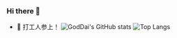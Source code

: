 ### Hi there 👋

<!--
**GodDai/GodDai** is a ✨ _special_ ✨ repository because its `README.md` (this file) appears on your GitHub profile.

Here are some ideas to get you started:

- 🔭 I’m currently working on ...
- 🌱 I’m currently learning ...
- 👯 I’m looking to collaborate on ...
- 🤔 I’m looking for help with ...
- 💬 Ask me about ...
- 📫 How to reach me: ...
- 😄 Pronouns: ...
- ⚡ Fun fact: ...
-->
- :car: 打工人参上！
![GodDai's GitHub stats](https://github-readme-stats.vercel.app/api?username=GodDai&show_icons=true&hide=stars&theme=cobalt)
![Top Langs](https://github-readme-stats.vercel.app/api/top-langs/?username=GodDai&layout=compact&hide=html)
